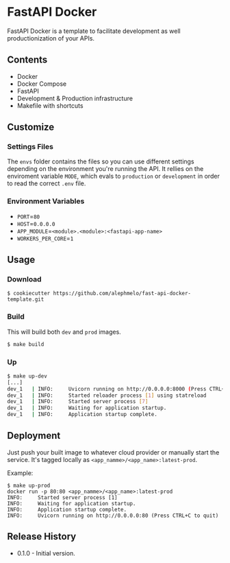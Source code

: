 # FastAPI Docker

FastAPI Docker is a template to facilitate development as well productionization of your APIs. 

## Contents
- Docker
- Docker Compose
- FastAPI
- Development & Production infrastructure
- Makefile with shortcuts


## Customize
### Settings Files
The `envs` folder contains the files so you can use different settings depending on the environment you're running the API. It rellies on the enviroment variable `MODE`, which evals to `production` or `development` in order to read the correct `.env` file.

### Environment Variables
- `PORT`=`80`
- `HOST`=`0.0.0.0`
- `APP_MODULE`=`<module>.<module>:<fastapi-app-name>`
- `WORKERS_PER_CORE`=`1`

## Usage
### Download
```
$ cookiecutter https://github.com/alephmelo/fast-api-docker-template.git
```

### Build
This will build both `dev` and `prod` images.
```bash
$ make build
```

### Up
```bash
$ make up-dev
[...]
dev_1   | INFO:     Uvicorn running on http://0.0.0.0:8000 (Press CTRL+C to quit)
dev_1   | INFO:     Started reloader process [1] using statreload
dev_1   | INFO:     Started server process [7]
dev_1   | INFO:     Waiting for application startup.
dev_1   | INFO:     Application startup complete.
```

## Deployment
Just push your built image to whatever cloud provider or manually start the service. It's tagged locally as `<app_namme>/<app_name>:latest-prod`.

Example:
```
$ make up-prod
docker run -p 80:80 <app_namme>/<app_name>:latest-prod
INFO:     Started server process [1]
INFO:     Waiting for application startup.
INFO:     Application startup complete.
INFO:     Uvicorn running on http://0.0.0.0:80 (Press CTRL+C to quit)
```

## Release History
- 0.1.0 - Initial version.